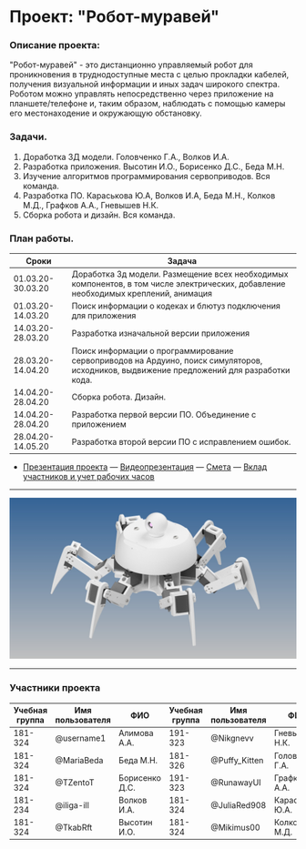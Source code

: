 # Проект: "Робот-муравей"

### Описание проекта:
  "Робот-муравей" - это дистанционно управляемый робот для проникновения в труднодоступные места с целью прокладки кабелей, 
получения визуальной информации и иных задач широкого спектра. Роботом можно управлять
непосредственно через приложение на планшете/телефоне и, таким образом, наблюдать с помощью камеры его местонаходение и окружающую 
обстановку.
### Задачи.
1) Доработка 3Д модели. Головченко Г.А., Волков И.А.
2) Разработка приложения. Высотин И.О., Борисенко Д.С., Беда М.Н.
3) Изучение алгоритмов программирования сервоприводов. Вся команда.
4) Разработка ПО. Караськова Ю.А, Волков И.А, Беда М.Н., Колков М.Д., Графков А.А., Гневышев Н.К.
5) Сборка робота и дизайн. Вся команда.
### План работы.
| __Сроки__ | __Задача__ | 
|-------------------------------------|------------------------------------------------------------|
| 01.03.20-30.03.20       | Доработка 3д модели. Размещение всех необходимых компонентов, в том числе электрических, добавление необходимых креплений, анимация       | 
| 01.03.20-14.03.20       | Поиск информации о кодеках и блютуз подключения для приложения       |  
| 14.03.20-28.03.20        | Разработка изначальной версии приложения       | 
| 28.03.20-14.04.20        | Поиск информации о программирование сервоприводов на Ардуино, поиск симуляторов, исходников, выдвижение предложений для разработки кода.      | 
| 14.04.20-28.04.20       | Сборка робота. Дизайн.         | 
| 14.04.20-28.04.20       | Разработка первой версии ПО. Объединение с приложением         | 
| 28.04.20-14.05.20       | Разработка второй версии ПО с исправлением ошибок.        | 

- [Презентация проекта](https://drive.google.com/open?id=1NA6EWcSrn3HQWWUTzpZVTp1zv91SOsHP) — [Видеопрезентация](https://drive.google.com/open?id=1m_0Ya0zMmwEQYyB0xWbIaepIvFoCGtSv) — [Смета](https://docs.google.com/spreadsheets/d/1oUSmjvCTIshuhjG5UBaT1SRCjUoR6-bUU2e5xoHDVKY/edit#gid=0) — [Вклад участников и учет рабочих часов](https://docs.google.com/spreadsheets/d/1mNPd772q1G4Bc6PZacb0FwH_dMp_AGcbqI03s_7BX14/edit#gid=0)
____________________________________________________________________________________________________________________________________
![Image alt](https://raw.githubusercontent.com/MariaBeda/RobotProject/a184fa4e170ba948008bb5b926afd1fc5fe1dad0/robot.jpg "Робот")
____________________________________________________________________________________________________________________________________

### Участники проекта
| __Учебная группа__ | __Имя пользователя__ | __ФИО__          | __Учебная группа__ | __Имя пользователя__ | __ФИО__          |
|----------------|------------------|--------------------------------|----------------|------------------|------------------------------|
| 181-324        | @username1       | Алимова А.А.               |191-323            | @Nikgnevv              | Гневышев Н.К.            
| 181-324        | @MariaBeda       | Беда М.Н.                |181-326         |  @Puffy_Kitten              | Головченко Г.А.         
| 181-324        | @TZentoT       | Борисенко Д.С.             |191-323            | @RunawayUI            | Графков А.А.             |
| 181-234        | @iliga-ill       | Волков И.А.                |181-324         | @JuliaRed908                 | Караськова Ю.А.        |
| 181-324        | @TkabRft         | Высотин И.О.             |181-324         |  @Mikimus00| Колков М.Д.            |
